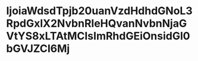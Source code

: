 # IjoiaWdsdTpjb20uanVzdHdhdGNoL3RpdGxlX2NvbnRleHQvanNvbnNjaGVtYS8xLTAtMCIsImRhdGEiOnsidGl0bGVJZCI6Mj